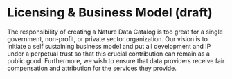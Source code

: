 # Licensing & Business Model (draft)

The responsibility of creating a Nature Data Catalog is too great for a single government, non-profit, or private sector organization. Our vision is to initiate a self sustaining business model and put all development and IP under a perpetual trust so that this crucial contribution can remain as a public good. Furthermore, we wish to ensure that data providers receive fair compensation and attribution for the services they provide.&#x20;
